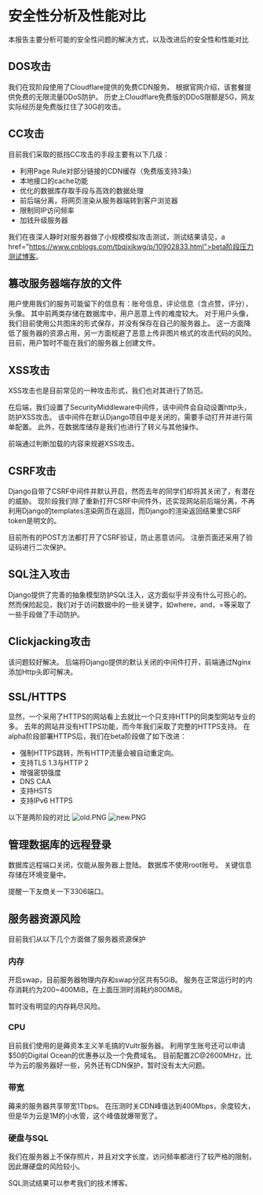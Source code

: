 
# 安全性分析及性能对比

本报告主要分析可能的安全性问题的解决方式，以及改进后的安全性和性能对比

## DOS攻击

我们在现阶段使用了Cloudflare提供的免费CDN服务。
根据官网介绍，该套餐提供免费的无限流量DDoS防护。
历史上Cloudflare免费版的DDoS限额是5G，网友实际经历是免费版扛住了30G的攻击。

## CC攻击

目前我们采取的抵挡CC攻击的手段主要有以下几级：

* 利用Page Rule对部分链接的CDN缓存（免费版支持3条）
* 本地接口的cache功能
* 优化的数据库存取手段与高效的数据处理
* 前后端分离，将网页渲染从服务器端转到客户浏览器
* 限制同IP访问频率
* 加钱升级服务器

我们在夜深人静时对服务器做了小规模模拟攻击测试，测试结果请见，a href="https://www.cnblogs.com/tbqjxjkwg/p/10902833.html">beta阶段压力测试博客</a>。

## 篡改服务器端存放的文件

用户使用我们的服务可能留下的信息有：账号信息，评论信息（含点赞，评分），头像。
其中前两类存储在数据库中，用户恶意上传的难度较大。
对于用户头像，我们目前使用公共图床的形式保存，并没有保存在自己的服务器上。
这一方面降低了服务器的资源占用，另一方面规避了恶意上传非图片格式的攻击代码的风险。
目前，用户暂时不能在我们的服务器上创建文件。

## XSS攻击

XSS攻击也是目前常见的一种攻击形式，我们也对其进行了防范。

在后端，我们设置了SecurityMiddleware中间件，该中间件会自动设置http头，防护XSS攻击。
该中间件在默认Django项目中是关闭的，需要手动打开并进行简单配置。
此外，在数据库储存是我们也进行了转义与其他操作。

前端通过判断加载的内容来规避XSS攻击。

## CSRF攻击

Django自带了CSRF中间件并默认开启，然而去年的同学们却将其关闭了，有潜在的威胁。
现阶段我们除了重新打开CSRF中间件外，还实现网站前后端分离，不再利用Django的templates渲染网页在返回，而Django的渲染返回结果里CSRF token是明文的。

目前所有的POST方法都打开了CSRF验证，防止恶意访问。
注册页面还采用了验证码进行二次保护。

## SQL注入攻击

Django提供了完善的抽象模型防护SQL注入，这方面似乎并没有什么可担心的。
然而保险起见，我们对于访问数据中的一些关键字，如where，and，=等采取了一些手段做了手动防护。

## Clickjacking攻击

该问题较好解决。
后端将Django提供的默认关闭的中间件打开，前端通过Nginx添加Http头即可解决。

## SSL/HTTPS

显然，一个采用了HTTPS的网站看上去就比一个只支持HTTP的同类型网站专业的多。
去年的网站并没有HTTPS功能，而今年我们采取了完整的HTTPS支持。
在alpha阶段部署HTTPS后，我们在beta阶段做了如下改进：
* 强制HTTPS跳转，所有HTTP流量会被自动重定向。
* 支持TLS 1.3与HTTP 2
* 增强密钥强度
* DNS CAA
* 支持HSTS
* 支持IPv6 HTTPS

以下是两阶段的对比
![old.PNG](https://i.loli.net/2019/05/05/5ccdc8dccf0ba.png)
![new.PNG](https://i.loli.net/2019/05/05/5ccdc8dcd8346.png)

## 管理数据库的远程登录

数据库远程端口关闭，仅能从服务器上登陆。
数据库不使用root账号。
关键信息存储在环境变量中。

提醒一下友商关一下3306端口。

## 服务器资源风险

目前我们从以下几个方面做了服务器资源保护

### 内存

开启swap，目前服务器物理内存和swap分区共有5GiB。
服务在正常运行时的内存消耗约为200~400MiB，在上面压测时消耗约800MiB。

暂时没有明显的内存耗尽风险。

### CPU

目前我们使用的是薅资本主义羊毛搞的Vultr服务器。
利用学生账号还可以申请$50的Digital Ocean的优惠券以及一个免费域名。
目前配置2C@2600MHz，比华为云的服务器好一些，另外还有CDN保护，暂时没有太大问题。

### 带宽

薅来的服务器共享带宽1Tbps。
在压测时关CDN峰值达到400Mbps，余度较大，但是华为云是1M的小水管，这个峰值就爆带宽了。

### 硬盘与SQL

我们在服务器上不保存照片，并且对文字长度，访问频率都进行了较严格的限制，因此爆硬盘的风险较小。

SQL测试结果可以参考我们的技术博客。